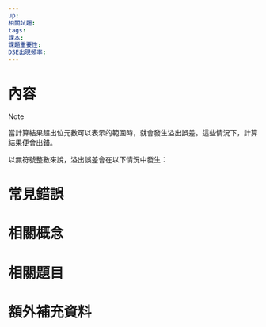 ```yaml
---
up: 
相關試題: 
tags: 
課本: 
課題重要性: 
DSE出現頻率:
---
```

# 內容

> [!NOTE]
> 當計算結果超出位元數可以表示的範圍時，就會發生溢出誤差。這些情況下，計算結果便會出錯。

以無符號整數來說，溢出誤差會在以下情況中發生：
# 常見錯誤
# 相關概念

# 相關題目
# 額外補充資料